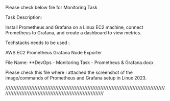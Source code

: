 Please check below file for Monitoring Task

Task Description:

Install Prometheus and Grafana on a Linux EC2 machine, connect Prometheus to Grafana, and create a dashboard to view metrics.

Techstacks needs to be used : 

AWS EC2
Prometheus 
Grafana
Node Exporter


File Name: 
**DevOps - Monitoring Task - Prometheus & Grafana.docx

Please check this file where i attached the screenshot of the image/commands of Prometheus and Grafana setup in Linux 2023.


////////////////////////////////////////////////////////////////////////////////////////////////////////////////////////////////////////////////////////////////
